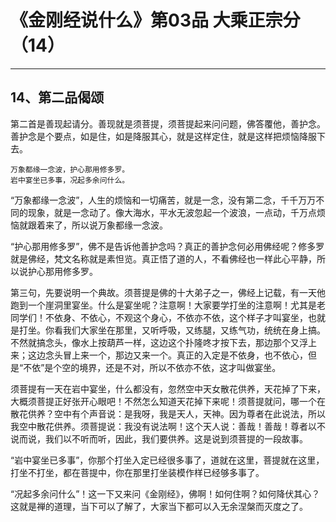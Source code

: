 # 《金刚经说什么》第03品 大乘正宗分（14）

------

## 14、第二品偈颂

第二首是善现起请分。善现就是须菩提，须菩提起来问问题，佛答覆他，善护念。善护念是个要点，如是住，如是降服其心，就是这样定住，就是这样把烦恼降服下去。

```
万象都缘一念波，护心那用修多罗。
岩中宴坐已多事，况起多余问什么。
```

“万象都缘一念波”，人生的烦恼和一切痛苦，就是一念，没有第二念，千千万万不同的现象，就是一念动了。像大海水，平水无波忽起一个波浪，一点动，千万点烦恼就跟着来了，所以说万象都缘一念波。

“护心那用修多罗”，佛不是告诉他善护念吗？真正的善护念何必用佛经呢？修多罗就是佛经，梵文名称就是素怛览。真正悟了道的人，不看佛经也一样此心平静，所以说护心那用修多罗。

第三句，先要说明一个典故。须菩提是佛的十大弟子之一，佛经上记载，有一天他跑到一个崖洞里宴坐。什么是宴坐呢？注意啊！大家要学打坐的注意啊！尤其是老同学们！不依身、不依心，不观这个身心，不依亦不依，这个样子才叫宴坐，也就是打坐。你看我们大家坐在那里，又听呼吸，又练腿，又练气功，统统在身上搞。不然就搞念头，像水上按葫芦一样，这边这个扑隆咚才按下去，那边那个又浮上来；这边念头冒上来一个，那边又来一个。真正的入定是不依身，也不依心，但是“不依”是个空的境界，还是不对，所以不依亦不依，这才叫做宴坐。

须菩提有一天在岩中宴坐，什么都没有，忽然空中天女散花供养，天花掉了下来，大概须菩提正好张开心眼吧！不然怎么知道天花掉下来呢！须菩提就问，哪一个在散花供养？空中有个声音说：是我呀，我是天人，天神。因为尊者在此说法，所以我空中散花供养。须菩提说：我没有说法啊！这个天人说：善哉！善哉！尊者以不说而说，我们以不听而听，因此，我们要供养。这是说到须菩提的一段故事。

“岩中宴坐已多事”，你那个打坐入定已经很多事了，道就在这里，菩提就在这里，打坐不打坐，都在菩提中，你在那里打坐装模作样已经够多事了。

“况起多余问什么”！这一下又来问《金刚经》，佛啊！如何住啊？如何降伏其心？这就是禅的道理，当下可以了解了，大家当下都可以入无余涅槃而灭度之了。

